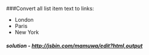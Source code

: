 ###Convert all list item text to links:

<ul>
  <li>London</li>
  <li>Paris</li>
  <li>New York</li>
</ul>

##### solution - http://jsbin.com/mamuwa/edit?html,output